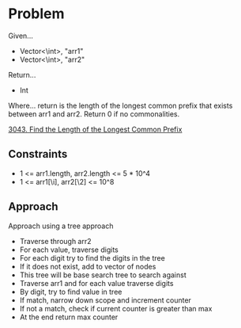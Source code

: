 
# Problem
Given...
- Vector<\int>, "arr1"
- Vector<\int>, "arr2"

Return...
- Int

Where...
return is the length of the longest common prefix that exists between arr1 and
arr2. Return 0 if no commonalities.

[3043. Find the Length of the Longest Common Prefix](https://leetcode.com/problems/find-the-length-of-the-longest-common-prefix/description/?envType=daily-question&envId=2024-09-24)

## Constraints
- 1 <= arr1.length, arr2.length <= 5 * 10^4
- 1 <= arr1[\i], arr2[\2] <= 10^8

## Approach
Approach using a tree approach
- Traverse through arr2
- For each value, traverse digits
- For each digit try to find the digits in the tree
- If it does not exist, add to vector of nodes
- This tree will be base search tree to search against
- Traverse arr1 and for each value traverse digits
- By digit, try to find value in tree
- If match, narrow down scope and increment counter
- If not a match, check if current counter is greater than max
- At the end return max counter
